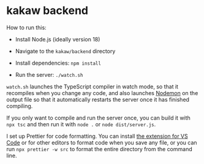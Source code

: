 # kakaw backend

How to run this:

- Install Node.js (ideally version 18)
- Navigate to the `kakaw/backend` directory

- Install dependencies: `npm install`
- Run the server: `./watch.sh`

`watch.sh` launches the TypeScript compiler in watch mode, so that it recompiles when you change any code, and also launches [Nodemon](https://nodemon.io/) on the output file so that it automatically restarts the server once it has finished compiling.

If you only want to compile and run the server once, you can build it with `npx tsc` and then run it with `node .` or `node dist/server.js`.

I set up Prettier for code formatting. You can install [the extension for VS Code](https://marketplace.visualstudio.com/items?itemName=esbenp.prettier-vscode) or for other editors to format code when you save any file, or you can run `npx prettier -w src` to format the entire directory from the command line.
